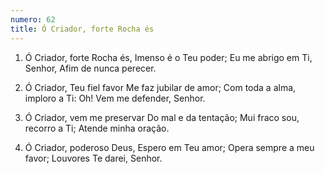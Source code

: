 ```yaml
---
numero: 62
title: Ó Criador, forte Rocha és
---
```

1. Ó Criador, forte Rocha és,
Imenso é o Teu poder;
Eu me abrigo em Ti, Senhor,
Afim de nunca perecer.

2. Ó Criador, Teu fiel favor
Me faz jubilar de amor;
Com toda a alma, imploro a Ti:
Oh! Vem me defender, Senhor.

3. Ó Criador, vem me preservar
Do mal e da tentação;
Mui fraco sou, recorro a Ti;
Atende minha oração.

4. Ó Criador, poderoso Deus,
Espero em Teu amor;
Opera sempre a meu favor;
Louvores Te darei, Senhor.
